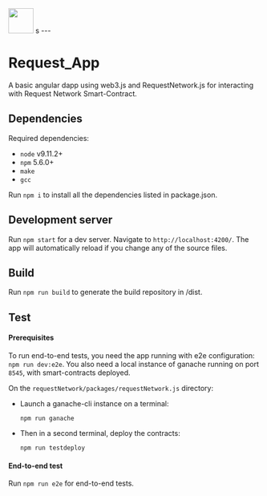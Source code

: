<img src="https://request.network/assets/img/request-logo.png" width="50px" >
s
---

# Request_App

A basic angular dapp using web3.js and RequestNetwork.js for interacting with Request Network Smart-Contract.

## Dependencies

Required dependencies:

- `node` v9.11.2+
- `npm` 5.6.0+
- `make`
- `gcc`

Run `npm i` to install all the dependencies listed in package.json.

## Development server

Run `npm start` for a dev server. Navigate to `http://localhost:4200/`. The app will automatically reload if you change any of the source files.

## Build

Run `npm run build` to generate the build repository in /dist.

## Test

#### Prerequisites

To run end-to-end tests, you need the app running with e2e configuration: `npm run dev:e2e`.
You also need a local instance of ganache running on port `8545`, with smart-contracts deployed.

On the `requestNetwork/packages/requestNetwork.js` directory:

- Launch a ganache-cli instance on a terminal:

  `npm run ganache`

- Then in a second terminal, deploy the contracts:

  `npm run testdeploy`

#### End-to-end test

Run `npm run e2e` for end-to-end tests.
